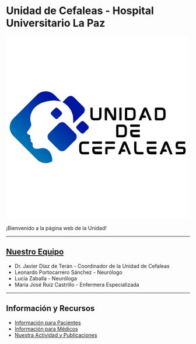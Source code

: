 # Unidad de Cefaleas - Hospital Universitario La Paz
![Logo de la unidad](logo-unidad.png)

¡Bienvenido a la página web de la Unidad!

---

## [Nuestro Equipo](./nuestro-equipo.html)

  *   Dr. Javier Díaz de Terán - Coordinador de la Unidad de Cefaleas
  *   Leonardo Portocarrero Sánchez - Neurólogo 
  *   Lucía Zaballa - Neuróloga
  *   Maria José Ruiz Castrillo - Enfermera Especializada

---

## Información y Recursos

  *   [Información para Pacientes](./informacion-paciente.html)
  *   [Información para Médicos](./informacion-medicos.html)
  *   [Nuestra Actividad y Publicaciones](./publicaciones.html)
